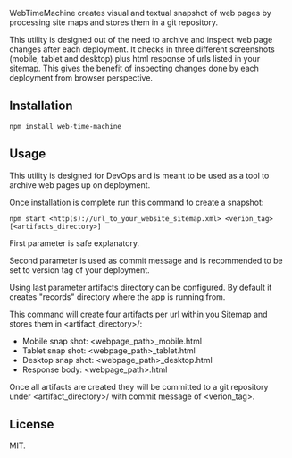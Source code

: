 WebTimeMachine creates visual and textual snapshot of web pages by processing site maps and stores them in a git 
repository.

This utility is designed out of the need to archive and inspect web page changes after each deployment. It checks in 
three different screenshots (mobile, tablet and desktop) plus html response of urls listed in your sitemap. This gives 
the benefit of inspecting changes done by each deployment from browser perspective.


## Installation

    npm install web-time-machine

## Usage

This utility is designed for DevOps and is meant to be used as a tool to archive web pages up on deployment.

Once installation is complete run this command to create a snapshot:

    npm start <http(s)://url_to_your_website_sitemap.xml> <verion_tag> [<artifacts_directory>]
    
First parameter is safe explanatory. 

Second parameter is used as commit message and is recommended to be set to 
version tag of your deployment.

Using last parameter artifacts directory can be configured. By default it creates "records" directory where the app 
is running from.

This command will create four artifacts per url within you Sitemap and stores them in <artifact_directory>/<your 
website domain>:
- Mobile snap shot: <webpage_path>_mobile.html
- Tablet snap shot: <webpage_path>_tablet.html
- Desktop snap shot: <webpage_path>_desktop.html
- Response body: <webpage_path>.html
  
Once all artifacts are created they will be committed to a git repository under <artifact_directory>/<your  website 
domain> with commit message of <verion_tag>.

## License

MIT.

